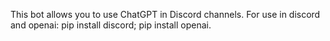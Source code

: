 This bot allows you to use ChatGPT in Discord channels.
For use in discord and openai: pip install discord; pip install openai.
